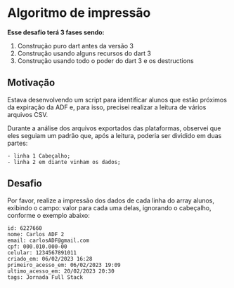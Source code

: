 # Algoritmo de impressão

**Esse desafio terá 3 fases sendo:**

1. Construção puro dart antes da versão 3
2. Construção usando alguns recursos do dart 3
3. Construção usando todo o poder do dart 3 e os destructions


## Motivação

Estava desenvolvendo um script para identificar alunos que estão próximos da expiração da ADF e, para isso, precisei realizar a leitura de vários arquivos CSV. 

Durante a análise dos arquivos exportados das plataformas, observei que eles seguiam um padrão que, após a leitura, poderia ser dividido em duas partes:

    - linha 1 Cabeçalho;
    - linha 2 em diante vinham os dados;


## Desafio

Por favor, realize a impressão dos dados de cada linha do array alunos, exibindo o campo: valor para cada uma delas, ignorando o cabeçalho, conforme o exemplo abaixo:

```
id: 6227660
nome: Carlos ADF 2
email: carlosADF@gmail.com
cpf: 000.010.000-00
celular: 1234567891011
criado_em: 06/02/2023 16:28
primeiro_acesso_em: 06/02/2023 19:09
ultimo_acesso_em: 20/02/2023 20:30
tags: Jornada Full Stack
```